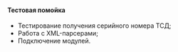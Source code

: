 #### Тестовая помойка
- Тестирование получения серийного номера ТСД;
- Работа с XML-парсерами;
- Подключение модулей.

